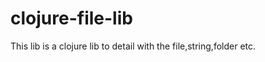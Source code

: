 clojure-file-lib
================

This lib is a clojure lib to detail with the file,string,folder etc.

